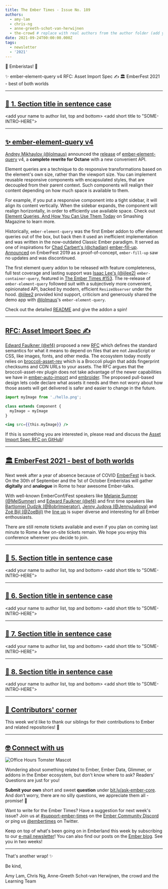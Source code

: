 ```yaml
---
title: The Ember Times - Issue No. 189
authors:
  - amy-lam
  - chris-ng
  - anne-greeth-schot-van-herwijnen
  - the-crowd # replace with real authors from the author folder (add yourself if you're not there)
date: 2021-09-24T00:00:00.000Z
tags:
  - newsletter
  - '2021'
---
```


👋 Emberistas! 🐹

<SOME-INTRO-HERE-TO-KEEP-THEM-SUBSCRIBERS-READING>
✨ ember-element-query v4
RFC: Asset Import Spec ✍️
🏛️ EmberFest 2021 - best of both worlds

---

## [🐹 1. Section title in sentence case](section-url)

<change section title emoji>
<consider adding some bold to your paragraph>
<add the contributor in the post in format "FirstName LastName (@githubUserName)" linked to their GitHub account>
<please include link to external article/repo/etc in paragraph / body text, not just header title above>

<add your name to author list, top and bottom>
<add short title to "SOME-INTRO-HERE">

---

## [✨ ember-element-query v4](https://github.com/lolmaus/ember-element-query/)

[Andrey Mikhaylov (@lolmaus)](https://github.com/lolmaus) announced the [release](https://twitter.com/lolmaus_en/status/1424083417591914499) of [ember-element-query](https://github.com/lolmaus/ember-element-query/) v4, a **complete rewrite for Octane** with a new convenient API.

Element queries are a technique to do responsive transformations based on the element's own size, rather than the viewport size. You can implement reusable responsive components with encapsulated styles, that are decoupled from their parent context. Such components will realign their content depending on how much space is available to them.

For example, if you put a responsive component into a tight sidebar, it will align its content vertically. When the sidebar expands, the component will realign horizontally, in order to efficiently use available space. Check out [Element Queries, And How You Can Use Them Today](https://www.smashingmagazine.com/2016/07/how-i-ended-up-with-element-queries-and-how-you-can-use-them-today/) on Smashing Magazine to learn more.

Historically, `ember-element-query` was the first Ember addon to offer element queries out of the box, but back then it used an inefficient implementation and was written in the now-outdated Classic Ember paradigm. It served as one of inspirations for [Chad Carbert's (@chadian)](https://github.com/chadian) [ember-fill-up](https://github.com/chadian/ember-fill-up). [Announced](https://www.youtube.com/watch?v=RIdjk9_RSBY) on EmberFest 2019 as a proof-of-concept, `ember-fill-up` saw no updates and was discontinued.

The first element query addon to be released with feature completeness, full test coverage and lasting support was [Isaac Lee's (@ijlee2)](https://github.com/ijlee2/) `ember-container-query`, featured in [The Ember Times #153](https://blog.emberjs.com/the-ember-times-issue-153/). The re-release of `ember-element-query` followed suit with a subjectively more convenient, opinionated API, backed by modern, efficient `ResizeObserver` under the hood. [@ijlee2](https://github.com/ijlee2/) provided kind support, criticism and generously shared the demo app with [@lolmaus](https://github.com/lolmaus)'s `ember-element-query`.

Check out the detailed [README](https://github.com/lolmaus/ember-element-query/) and give the addon a spin!

---

## [RFC: Asset Import Spec ✍️](https://github.com/emberjs/rfcs/pull/763)

[Edward Faulkner (@ef4)](https://github.com/ef4) proposed a new [RFC](https://github.com/emberjs/rfcs/pull/763) which defines the standard semantics for what it means to depend on files that are not JavaScript or CSS, like images, fonts, and other media. The ecosystem today mostly relies on [broccoli-asset-rev](https://github.com/ember-cli/broccoli-asset-rev) which is a Broccoli plugin that adds fingerprint checksums and CDN URLs to your assets. The RFC argues that the broccoli-asset-rev plugin does not take advantage of the newer capabilities we have in [ember-auto-import](https://github.com/ef4/ember-auto-import) and [embroider](https://github.com/embroider-build/embroider). The proposed pull-based design lets code declare what assets it needs and then not worry about how those assets will get delivered is safer and easier to change in the future.

```js
import myImage from './hello.png';

class extends Component {
  myImage = myImage
}
```

```hbs
<img src={{this.myImage}} />
```

If this is something you are interested in, please read and discuss the [Asset Import Spec RFC on GitHub](https://github.com/emberjs/rfcs/pull/763)!

---

## [🏛️ EmberFest 2021 - best of both worlds](https://emberfest.eu)
Next week after a year of absence because of COVID [EmberFest](https://emberfest.eu) is back. On the 30th of September and the 1st of October Emberistas will gather **digitally** and **analogue** in Rome to hear awesome Ember-talks. 

With well-known EmberConf/Fest speakers like [Melanie Sumner (@MelSumner)](https://github.com/MelSumner) and [Edward Faulkner (@ef4)](https://github.com/ef4) and first time speakers like [Bartlomiej Dudzik (@BobrImperator)](https://github.com/BobrImperator), [Jenny Judova (@JennyJudova)](https://github.com/JennyJudova) and [Zoë Bijl (@ZoeBijl)](https://github.com/ZoeBijl) the [line up](https://emberfest.eu/schedule/) is super diverse and interesting for all Ember enthousiasts.

There are still remote tickets available and even if you plan on coming last minute to Rome a few on-site tickets remain. We hope you enjoy this conference wherever you decide to join.

---

## [🐹 5. Section title in sentence case](section-url)

<change section title emoji>
<consider adding some bold to your paragraph>
<add the contributor in the post in format "FirstName LastName (@githubUserName)" linked to their GitHub account>
<please include link to external article/repo/etc in paragraph / body text, not just header title above>

<add your name to author list, top and bottom>
<add short title to "SOME-INTRO-HERE">

---

## [🐹 6. Section title in sentence case](section-url)

<change section title emoji>
<consider adding some bold to your paragraph>
<add the contributor in the post in format "FirstName LastName (@githubUserName)" linked to their GitHub account>
<please include link to external article/repo/etc in paragraph / body text, not just header title above>

<add your name to author list, top and bottom>
<add short title to "SOME-INTRO-HERE">

---

## [🐹 7. Section title in sentence case](section-url)

<change section title emoji>
<consider adding some bold to your paragraph>
<add the contributor in the post in format "FirstName LastName (@githubUserName)" linked to their GitHub account>
<please include link to external article/repo/etc in paragraph / body text, not just header title above>

<add your name to author list, top and bottom>
<add short title to "SOME-INTRO-HERE">

---

## [🐹 8. Section title in sentence case](section-url)

<change section title emoji>
<consider adding some bold to your paragraph>
<add the contributor in the post in format "FirstName LastName (@githubUserName)" linked to their GitHub account>
<please include link to external article/repo/etc in paragraph / body text, not just header title above>

<add your name to author list, top and bottom>
<add short title to "SOME-INTRO-HERE">

---

## [👏 Contributors' corner](https://guides.emberjs.com/release/contributing/repositories/)

<p>This week we'd like to thank our siblings for their contributions to Ember and related repositories! 💖</p>

---

## [🤓 Connect with us](https://docs.google.com/forms/d/e/1FAIpQLScqu7Lw_9cIkRtAiXKitgkAo4xX_pV1pdCfMJgIr6Py1V-9Og/viewform)

<div class="blog-row">
  <img class="float-right small transparent padded" alt="Office Hours Tomster Mascot" title="Readers' Questions" src="/images/tomsters/officehours.png" />

  <p>Wondering about something related to Ember, Ember Data, Glimmer, or addons in the Ember ecosystem, but don't know where to ask? Readers’ Questions are just for you!</p>

  <p><strong>Submit your own</strong> short and sweet <strong>question</strong> under <a href="https://bit.ly/ask-ember-core" target="rq">bit.ly/ask-ember-core</a>. And don’t worry, there are no silly questions, we appreciate them all - promise! 🤞</p>

  <p>Want to write for the Ember Times? Have a suggestion for next week's issue? Join us at <a href="https://discordapp.com/channels/480462759797063690/485450546887786506">#support-ember-times</a> on the <a href="https://discord.gg/emberjs">Ember Community Discord</a> or ping us <a href="https://twitter.com/embertimes">@embertimes</a> on Twitter.</p>

  <p>Keep on top of what's been going on in Emberland this week by subscribing to our <a href="https://embertimes.substack.com/">e-mail newsletter</a>! You can also find our posts on the <a href="https://blog.emberjs.com/tag/newsletter">Ember blog</a>. See you in two weeks!</p>
</div>

---

That's another wrap! ✨

Be kind,

Amy Lam, Chris Ng, Anne-Greeth Schot-van Herwijnen, the crowd and the Learning Team
